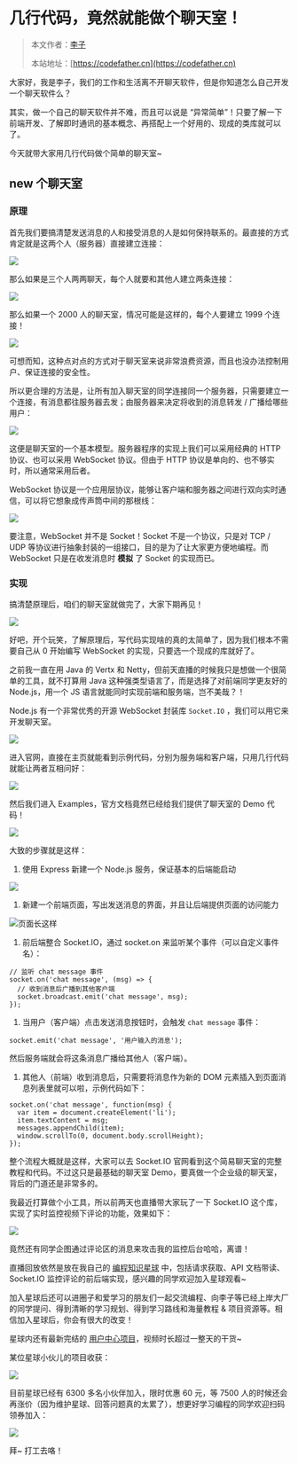 # 几行代码，竟然就能做个聊天室！

> 本文作者：[李子](https://yuyuanweb.feishu.cn/wiki/Abldw5WkjidySxkKxU2cQdAtnah)
>
> 本站地址：[https://codefather.cn](https://codefather.cn)

大家好，我是李子，我们的工作和生活离不开聊天软件，但是你知道怎么自己开发一个聊天软件么？

其实，做一个自己的聊天软件并不难，而且可以说是 “异常简单”！只要了解一下前端开发、了解即时通讯的基本概念、再搭配上一个好用的、现成的类库就可以了。

今天就带大家用几行代码做个简单的聊天室~

## new 个聊天室

### 原理

首先我们要搞清楚发送消息的人和接受消息的人是如何保持联系的。最直接的方式肯定就是这两个人（服务器）直接建立连接：

![](https://pic.yupi.icu/5563/202311080938912.png)

那么如果是三个人两两聊天，每个人就要和其他人建立两条连接：

![](https://pic.yupi.icu/5563/202311080938772.png)

那么如果一个 2000 人的聊天室，情况可能是这样的，每个人要建立 1999 个连接！

![](https://pic.yupi.icu/5563/202311080938186.png)

可想而知，这种点对点的方式对于聊天室来说非常浪费资源，而且也没办法控制用户、保证连接的安全性。

所以更合理的方法是，让所有加入聊天室的同学连接同一个服务器，只需要建立一个连接，有消息都往服务器去发；由服务器来决定将收到的消息转发 / 广播给哪些用户：

![](https://pic.yupi.icu/5563/202311080938059.png)

这便是聊天室的一个基本模型。服务器程序的实现上我们可以采用经典的 HTTP 协议、也可以采用 WebSocket 协议。但由于 HTTP 协议是单向的、也不够实时，所以通常采用后者。

WebSocket 协议是一个应用层协议，能够让客户端和服务器之间进行双向实时通信，可以将它想象成传声筒中间的那根线：

![](https://pic.yupi.icu/5563/202311080938166.png)

要注意，WebSocket 并不是 Socket！Socket 不是一个协议，只是对 TCP / UDP 等协议进行抽象封装的一组接口，目的是为了让大家更方便地编程。而 WebSocket 只是在收发消息时 **模拟** 了 Socket 的实现而已。

### 实现

搞清楚原理后，咱们的聊天室就做完了，大家下期再见！

![](https://pic.yupi.icu/5563/202311080938356.png)

好吧，开个玩笑，了解原理后，写代码实现啥的真的太简单了，因为我们根本不需要自己从 0 开始编写 WebSocket 的实现，只要选一个现成的库就好了。

之前我一直在用 Java 的 Vertx 和 Netty，但前天直播的时候我只是想做一个很简单的工具，就不打算用 Java 这种强类型语言了，而是选择了对前端同学更友好的 Node.js，用一个 JS 语言就能同时实现前端和服务端，岂不美哉？！

Node.js 有一个非常优秀的开源 WebSocket 封装库 `Socket.IO` ，我们可以用它来开发聊天室。

![](https://pic.yupi.icu/5563/202311080938839.png)

进入官网，直接在主页就能看到示例代码，分别为服务端和客户端，只用几行代码就能让两者互相问好：

![](https://pic.yupi.icu/5563/202311080938594.png)

然后我们进入 Examples，官方文档竟然已经给我们提供了聊天室的 Demo 代码！

![](https://pic.yupi.icu/5563/202311080938184.png)

大致的步骤就是这样：

1. 使用 Express 新建一个 Node.js 服务，保证基本的后端能启动

![](https://pic.yupi.icu/5563/202311080938352.png)

1. 新建一个前端页面，写出发送消息的界面，并且让后端提供页面的访问能力

![](https://pic.yupi.icu/5563/202311080938691.png)页面长这样

1. 前后端整合 Socket.IO，通过 socket.on 来监听某个事件（可以自定义事件名）：

```
// 监听 chat message 事件
socket.on('chat message', (msg) => {
  // 收到消息后广播到其他客户端
  socket.broadcast.emit('chat message', msg);
});
```

1. 当用户（客户端）点击发送消息按钮时，会触发 `chat message` 事件：

```
socket.emit('chat message', '用户输入的消息');
```

然后服务端就会将这条消息广播给其他人（客户端）。

1. 其他人（前端）收到消息后，只需要将消息作为新的 DOM 元素插入到页面消息列表里就可以啦，示例代码如下：

```
socket.on('chat message', function(msg) {
  var item = document.createElement('li');
  item.textContent = msg;
  messages.appendChild(item);
  window.scrollTo(0, document.body.scrollHeight);
});
```

整个流程大概就是这样，大家可以去 Socket.IO 官网看到这个简易聊天室的完整教程和代码。不过这只是最基础的聊天室 Demo，要真做一个企业级的聊天室，背后的门道还是非常多的。

我最近打算做个小工具，所以前两天也直播带大家玩了一下 Socket.IO 这个库，实现了实时监控视频下评论的功能，效果如下：

![](https://pic.yupi.icu/5563/202311080938035.png)

竟然还有同学企图通过评论区的消息来攻击我的监控后台哈哈，离谱！

直播回放依然是放在我自己的 [编程知识星球](https://mp.weixin.qq.com/s?__biz=MzI1NDczNTAwMA==&mid=2247508009&idx=1&sn=5b519b4a6fe62c79c038b2106ca1edab&scene=21#wechat_redirect) 中，包括请求获取、API 文档带读、Socket.IO 监控评论的前后端实现，感兴趣的同学欢迎加入星球观看~

加入星球后还可以进圈子和爱学习的朋友们一起交流编程、向李子等已经上岸大厂的同学提问、得到清晰的学习规划、得到学习路线和海量教程 & 项目资源等。相信加入星球后，你会有很大的改变！

星球内还有最新完结的 [用户中心项目](https://mp.weixin.qq.com/s?__biz=MzI1NDczNTAwMA==&mid=2247508517&idx=1&sn=66803910cf2e7d88e6cab30df9271d5d&scene=21#wechat_redirect)，视频时长超过一整天的干货~

某位星球小伙儿的项目收获：

![](https://pic.yupi.icu/5563/202311080938002.png)

目前星球已经有 6300 多名小伙伴加入，限时优惠 60 元，等 7500 人的时候还会再涨价（因为维护星球、回答问题真的太累了），想更好学习编程的同学欢迎扫码领券加入：

![](https://pic.yupi.icu/5563/202311080938357.png)

拜~ 打工去咯！
